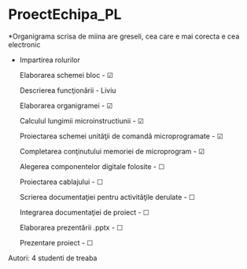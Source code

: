 # ProectEchipa_PL
*Organigrama scrisa de miina are greseli, cea care e mai corecta e cea electronic

+ Impartirea rolurilor
	
	Elaborarea schemei bloc - &#9745;
		
	Descrierea funcţionării - Liviu
	
	Elaborarea organigramei - &#9745;
	
	Calculul lungimii microinstructiunii - &#9745;
	
	Proiectarea schemei unităţii de comandă microprogramate - &#9745;
	
	Completarea conţinutului memoriei de microprogram - &#9745;
	
	Alegerea componentelor digitale folosite - &#9744;
	
	Proiectarea cablajului - &#9744;
	
	Scrierea documentaţiei pentru activităţile derulate - &#9744;
	
	Integrarea documentaţiei de proiect - &#9744;
	
	Elaborarea prezentării .pptx - &#9744;
	
	Prezentare proiect - &#9744;

Autori: 4 studenti de treaba
